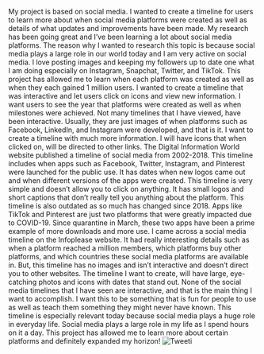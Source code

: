 My project is based on social media. 
I wanted to create a timeline for users to learn more about when social media platforms were created as well as details of what updates and improvements have been made. 
My research has been going great and I’ve been learning a lot about social media platforms. 
The reason why I wanted to research this topic is because social media plays a large role in our world today and I am very active on social media. 
I love posting images and keeping my followers up to date one what I am doing especially on Instagram, Snapchat, Twitter, and TikTok. 
This project has allowed me to learn when each platform was created as well as when they each gained 1 million users. 
I wanted to create a timeline that was interactive and let users click on icons and view new information. 
I want users to see the year that platforms were created as well as when milestones were achieved. Not many timelines that I have viewed, have been interactive. 
Usually, they are just images of when platforms such as Facebook, LinkedIn, and Instagram were developed, and that is it. 
I want to create a timeline with much more information. 
I will have icons that when clicked on, will be directed to other links.
The Digital Information World website published a timeline of social media from 2002-2018. 
This timeline includes when apps such as Facebook, Twitter, Instagram, and Pinterest were launched for the public use. 
It has dates when new logos came out and when different versions of the apps were created. 
This timeline is very simple and doesn’t allow you to click on anything. 
It has small logos and short captions that don’t really tell you anything about the platform. 
This timeline is also outdated as so much has changed since 2018. 
Apps like TikTok and Pinterest are just two platforms that were greatly impacted due to COVID-19. 
Since quarantine in March, these two apps have been a prime example of more downloads and more use. 
I came across a social media timeline on the Infoplease website. 
It had really interesting details such as when a platform reached a million members, which platforms buy other platforms, and which countries these social media platforms are available in. 
But, this timeline has no images and isn’t interactive and doesn’t direct you to other websites. 
The timeline I want to create, will have large, eye-catching photos and icons with dates that stand out. 
None of the social media timelines that I have seen are interactive, and that is the main thing I want to accomplish. 
I want this to be something that is fun for people to use as well as teach them something they might never have known. 
This timeline is especially relevant today because social media plays a huge role in everyday life. 
Social media plays a large role in my life as I spend hours on it a day. 
This project has allowed me to learn more about certain platforms and definitely expanded my horizon!
![Tweeti](https://Ewhitehouse.github.io/Ewhitehouse/images/tweeterica.jpeg)
